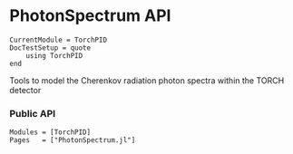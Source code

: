 # PhotonSpectrum API

```@meta
CurrentModule = TorchPID
DocTestSetup = quote
    using TorchPID
end
```

Tools to model the Cherenkov radiation photon spectra within the TORCH detector

### Public API

```@autodocs
Modules = [TorchPID]
Pages   = ["PhotonSpectrum.jl"]
```
